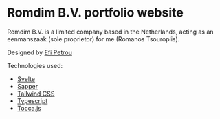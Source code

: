 # Romdim B.V. portfolio website

Romdim B.V. is a limited company based in the Netherlands, acting as an eenmanszaak (sole proprietor) for me (Romanos Tsouroplis).

Designed by [Efi Petrou](https://www.linkedin.com/in/efipetrou/) 

Technologies used:

- [Svelte](https://svelte.dev/)
- [Sapper](https://sapper.svelte.dev/)
- [Tailwind CSS](https://tailwindcss.com/)
- [Typescript](http://www.typescriptlang.org/)
- [Tocca.js](https://github.com/GianlucaGuarini/Tocca.js)
